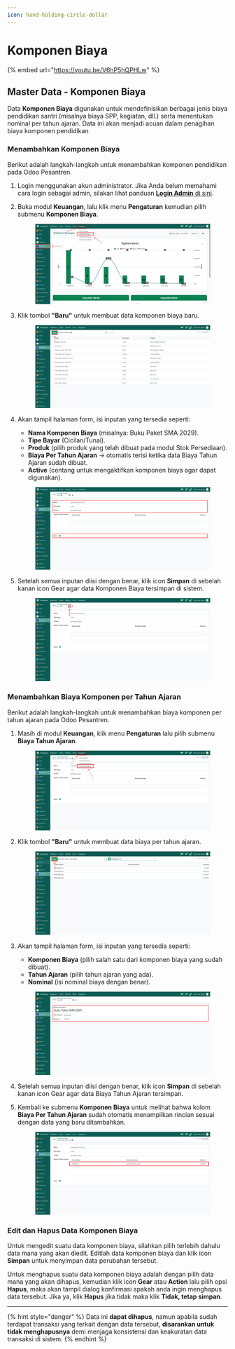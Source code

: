 ```yaml
---
icon: hand-holding-circle-dollar
---
```


# Komponen Biaya

{% embed url="https://youtu.be/V6hP5hQPHLw" %}

## Master Data - Komponen Biaya

Data **Komponen Biaya** digunakan untuk mendefinisikan berbagai jenis biaya pendidikan santri (misalnya biaya SPP, kegiatan, dll.) serta menentukan nominal per tahun ajaran. Data ini akan menjadi acuan dalam penagihan biaya komponen pendidikan.

### Menambahkan Komponen Biaya

Berikut adalah langkah-langkah untuk menambahkan komponen pendidikan pada Odoo Pesantren.

1. Login menggunakan akun administrator. Jika Anda belum memahami cara login sebagai admin, silakan lihat panduan [**Login Admin** di sini](../../panduan-login/login-admin.md).
2.  Buka modul **Keuangan**, lalu klik menu **Pengaturan** kemudian pilih submenu **Komponen Biaya**.

    <figure><img src="../../.gitbook/assets/images-218.png" alt=""><figcaption></figcaption></figure>


3.  Klik tombol **"Baru"** untuk membuat data komponen biaya baru.

    <figure><img src="../../.gitbook/assets/images-219.png" alt=""><figcaption></figcaption></figure>


4.  Akan tampil halaman form, isi inputan yang tersedia seperti:

    * **Nama Komponen Biaya** (misalnya: Buku Paket SMA 2029).
    * **Tipe Bayar** (Cicilan/Tunai).
    * **Produk** (pilih produk yang telah dibuat pada modul Stok Persediaan).
    * **Biaya Per Tahun Ajaran** → otomatis terisi ketika data Biaya Tahun Ajaran sudah dibuat.
    * **Active** (centang untuk mengaktifkan komponen biaya agar dapat digunakan).

    <figure><img src="../../.gitbook/assets/images-220.png" alt=""><figcaption></figcaption></figure>


5.  Setelah semua inputan diisi dengan benar, klik icon **Simpan** di sebelah kanan icon Gear agar data Komponen Biaya tersimpan di sistem.

    <figure><img src="../../.gitbook/assets/images-221.png" alt=""><figcaption></figcaption></figure>

### Menambahkan Biaya Komponen per Tahun Ajaran

Berikut adalah langkah-langkah untuk menambahkan biaya komponen per tahun ajaran pada Odoo Pesantren.

1.  Masih di modul **Keuangan**, klik menu **Pengaturan** lalu pilih submenu **Biaya Tahun Ajaran**.

    <figure><img src="../../.gitbook/assets/images-222.png" alt=""><figcaption></figcaption></figure>


2.  Klik tombol **"Baru"** untuk membuat data biaya per tahun ajaran.

    <figure><img src="../../.gitbook/assets/images-223.png" alt=""><figcaption></figcaption></figure>


3.  Akan tampil halaman form, isi inputan yang tersedia seperti:

    * **Komponen Biaya** (pilih salah satu dari komponen biaya yang sudah dibuat).
    * **Tahun Ajaran** (pilih tahun ajaran yang ada).
    * **Nominal** (isi nominal biaya dengan benar).

    <figure><img src="../../.gitbook/assets/images-224.png" alt=""><figcaption></figcaption></figure>


4. Setelah semua inputan diisi dengan benar, klik icon **Simpan** di sebelah kanan icon Gear agar data Biaya Tahun Ajaran tersimpan.
5.  Kembali ke submenu **Komponen Biaya** untuk melihat bahwa kolom **Biaya Per Tahun Ajaran** sudah otomatis menampilkan rincian sesuai dengan data yang baru ditambahkan.

    <figure><img src="../../.gitbook/assets/images-225.png" alt=""><figcaption></figcaption></figure>

### Edit dan Hapus Data Komponen Biaya

Untuk mengedit suatu data komponen biaya, silahkan pilih terlebih dahulu data mana yang akan diedit. Editlah data komponen biaya dan klik icon **Simpan** untuk menyimpan data perubahan tersebut.

Untuk menghapus suatu data komponen biaya adalah dengan pilih data mana yang akan dihapus, kemudian klik icon **Gear** atau **Action** lalu pilih opsi **Hapus**, maka akan tampil dialog konfirmasi apakah anda ingin menghapus data tersebut. Jika ya, klik **Hapus** jika tidak maka klik **Tidak, tetap simpan**.

***

{% hint style="danger" %}
Data ini **dapat dihapus**, namun apabila sudah terdapat transaksi yang terkait dengan data tersebut, **disarankan untuk tidak menghapusnya** demi menjaga konsistensi dan keakuratan data transaksi di sistem.
{% endhint %}
